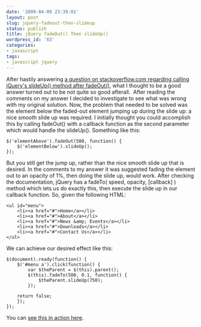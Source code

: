 ```yaml
---
date: '2009-04-09 23:39:01'
layout: post
slug: jquery-fadeout-then-slideup
status: publish
title: jQuery fadeOut() Then slideUp()
wordpress_id: '63'
categories:
- javascript
tags:
- javascript jquery
---
```


After hastily answering [a question on stackoverflow.com regarding calling jQuery's slideUp() method after fadeOut()](http://stackoverflow.com/questions/734554/jquery-fadeout-then-slideup), what I thought to be a good answer turned out to be not quite so good afterall.  After reading the comments on my answer I decided to investigate to see what was wrong with my original solution.  Now, the problem that needed to be solved was the element below the faded-out element jumping up during the slide up: a nice smooth slide up was required. I initially thought you could accomplish this by calling fadeOut() with a callback function as the second parameter which would handle the slideUp(). Something like this:

    
    $('elementAbove').fadeOut(500, function() {
        $('elementBelow').slideUp();
    });


But you still get the jump up, rather than the nice smooth slide up that is desired.  In the comments to my answer it was suggested fading the element out to an opacity of 1%, then doing the slide up, would work. After checking the documentation, jQuery has a  fadeTo( speed, opacity, [callback] ) method which lets us do exactly this, then execute the slide up in our callback function.  So, given the following HTML:
    
    <ul id="menu">
        <li><a href="#">Home</a></li>
        <li><a href="#">About</a></li>
        <li><a href="#">News &amp; Events</a></li>
        <li><a href="#">Downloads</a></li>
        <li><a href="#">Contact Us</a></li>
    </ul>

We can achieve our desired effect like this:
    
    $(document).ready(function() {
        $('#menu a').click(function() {
            var $theParent = $(this).parent();
            $(this).fadeTo(500, 0.1, function() {
                $theParent.slideUp(750);
            });

     	return false;
        });
    });


You can [see this in action here](http://www.strongasanox.co.uk/demos/jquery-fade-out-slide-up.php).
